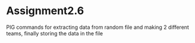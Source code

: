 # Assignment2.6
PIG commands for extracting data from random file and making 2 different teams, finally storing the data in the file
